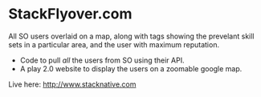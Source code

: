StackFlyover.com
================

All SO users overlaid on a map, along with tags showing the
prevelant skill sets in a particular area, and the user with maximum
reputation.

* Code to pull _all_ the users from SO using their API.
* A play 2.0 website to display the users on a zoomable google map.


Live here: http://www.stacknative.com
